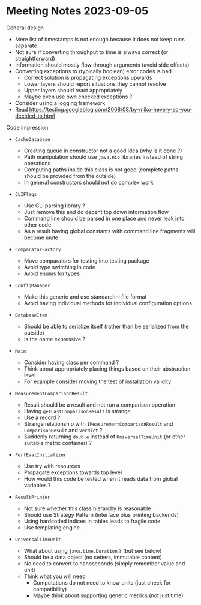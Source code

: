 # Meeting Notes 2023-09-05

General design
- Mere list of timestamps is not enough because it does not keep runs separate
- Not sure if converting throughput to time is always correct (or straightforward)
- Information should mostly flow through arguments (avoid side effects)
- Converting exceptions to (typically boolean) error codes is bad
    - Correct solution is propagating exceptions upwards
    - Lower layers should report situations they cannot resolve
    - Upper layers should react appropriately
    - Maybe even use own checked exceptions ?
- Consider using a logging framework
- Read https://testing.googleblog.com/2008/08/by-miko-hevery-so-you-decided-to.html

Code impression

- `CacheDatabase`
    - Creating queue in constructor not a good idea (why is it done ?)
    - Path manipulation should use `java.nio` libraries instead of string operations
    - Computing paths inside this class is not good (complete paths should be provided from the outside)
    - In general constructors should not do complex work

- `CLIFlags`
    - Use CLI parsing library ?
    - Just remove this and do decent top down information flow
    - Command line should be parsed in one place and never leak into other code
    - As a result having global constants with command line fragments will become mute

- `ComparatorFactory`
    - Move comparators for testing into testing package
    - Avoid type switching in code
    - Avoid enums for types

- `ConfigManager`
    - Make this generic and use standard ini file format
    - Avoid having individual methods for individual configuration options

- `DatabaseItem`
    - Should be able to serialize itself (rather than be serialized from the outside)
    - Is the name expressive ?

- `Main`
    - Consider having class per command ?
    - Think about appropriately placing things based on their abstraction level
    - For example consider moving the test of installation validity

- `MeasurementComparisonResult`
    - Result should be a result and not run a comparison operation
    - Having `getLastComparisonResult` is strange
    - Use a record ?
    - Strange relationship with `IMeasurementComparisonResult` and `ComparisonResult` and `Verdict` ?
    - Suddenly returning `double` instead of `UniversalTimeUnit` (or other suitable metric container) ?

- `PerfEvalInitializer`
    - Use try with resources
    - Propagate exceptions towards top level
    - How would this code be tested when it reads data from global variables ?

- `ResultPrinter`
    - Not sure whether this class hierarchy is reasonable
    - Should use Strategy Pattern (interface plus printing backends)
    - Using hardcoded indices in tables leads to fragile code
    - Use templating engine

- `UniversalTimeUnit`
    - What about using `java.time.Duration` ? (but see below)
    - Should be a data object (no setters, immutable content)
    - No need to convert to nanoseconds (simply remember value and unit)
    - Think what you will need
        - Computations do not need to know units (just check for compatibility)
        - Maybe think about supporting generic metrics (not just time)
